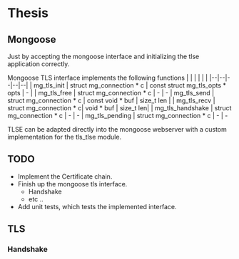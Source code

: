 # Thesis

## Mongoose

Just by accepting the mongoose interface and initializing the tlse application correctly.

Mongoose TLS interface implements the following functions
| | | | | |
|--|--|--|--|--|
| mg_tls_init | struct mg_connection * c |  const struct mg_tls_opts * opts | - |
| mg_tls_free | struct mg_connection * c | - | -
| mg_tls_send | struct mg_connection * c | const void * buf | size_t len |
| mg_tls_recv | struct mg_connection * c|  void * buf | size_t len|
| mg_tls_handshake | struct mg_connection * c | - | -
| mg_tls_pending  | struct mg_connection * c | - | -

TLSE can be adapted directly into the mongoose webserver with a custom implementation for the tls_tlse module.

## TODO
* Implement the Certificate chain.
* Finish up the mongoose tls interface.
  * Handshake
  * etc ..
* Add unit tests, which tests the implemented interface.

## TLS

### Handshake


